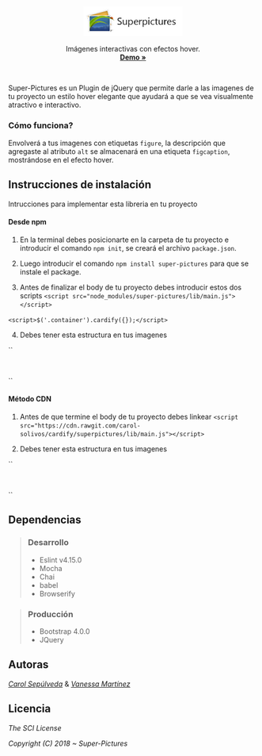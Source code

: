 


<p align="center">
 <a href="https://carol-solivos.github.io/cardify">
   <img src="assets/img/logo-superpic.jpg" width=200 height=auto>
 </a>

 <p align="center">
 	Imágenes interactivas con efectos hover.
   <br>
   <a href="https://carol-solivos.github.io/cardify"><strong>Demo &raquo;</strong></a>
 </p>
</p>

<br>

<p>Super-Pictures es un Plugin de jQuery que permite darle a las imagenes de tu proyecto un estilo hover elegante que ayudará a que se vea visualmente atractivo e interactivo.</p>


### Cómo funciona?

Envolverá a tus imagenes con etiquetas `figure`, la descripción que agregaste al atributo `alt` se almacenará en una etiqueta `figcaption`, mostrándose en el efecto hover.
 

Instrucciones de instalación
----------------------------

<p>Intrucciones para implementar esta libreria en tu proyecto</p>


#### Desde npm

1. En la terminal debes posicionarte en la carpeta de tu proyecto e introducir el comando `npm init`, se creará el archivo `package.json`.

2. Luego introducir el comando `npm install super-pictures` para que se instale el package.

3. Antes de finalizar el body de tu proyecto debes introducir estos dos scripts `<script src="node_modules/super-pictures/lib/main.js"></script>`

`<script>$('.container').cardify({});</script>`

4. Debes tener esta estructura en tus imagenes

``<div class="container">
    <div class="areaGallery">
        <img src="" alt="">
    </div>
  </div>``


#### Método CDN

1. Antes de que termine el body de tu proyecto debes linkear `<script src="https://cdn.rawgit.com/carol-solivos/cardify/superpictures/lib/main.js"></script>`

2. Debes tener esta estructura en tus imagenes

``<div class="container">
    <div class="areaGallery">
        <img src="" alt="">
    </div>
  </div>``


Dependencias
------------

>### Desarrollo
>
>* Eslint v4.15.0
>* Mocha
>* Chai
>* babel
>* Browserify


>### Producción 
>
>* Bootstrap 4.0.0
>* JQuery 


Autoras
-------
 
[*Carol Sepúlveda*](https://github.com/carol-solivos) & [*Vanessa Martínez*](https://github.com/vanemarnava)


Licencia
--------

*The SCI License*

*Copyright (C) 2018 ~ Super-Pictures*



